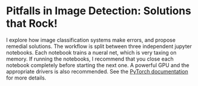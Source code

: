 # Pitfalls in Image Detection: Solutions that Rock!

I explore how image classification systems make errors, and propose remedial solutions. The workflow is split between three independent jupyter notebooks. Each notebook trains a nueral net, which is very taxing on memory. If running the notebooks, I recommend that you close each notebook completely before starting the next one. A powerful GPU and the appropriate drivers is also recommended. See the [PyTorch documentation](https://pytorch.org/docs/master/cuda.html) for more details. 

